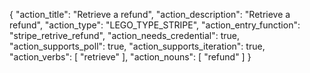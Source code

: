 {
"action_title": "Retrieve a refund",
"action_description": "Retrieve a refund",
"action_type": "LEGO_TYPE_STRIPE",
"action_entry_function": "stripe_retrive_refund",
"action_needs_credential": true,
"action_supports_poll": true,
"action_supports_iteration": true,
"action_verbs": [
"retrieve"
],
"action_nouns": [
"refund"
]
}
